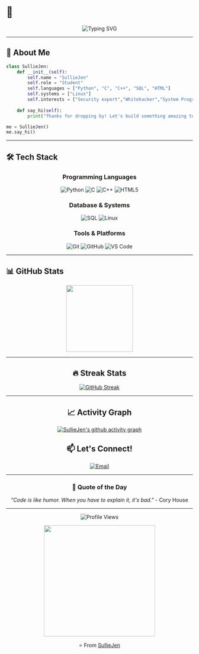 # 🌸
<div align="center">
  
  ![Typing SVG](https://readme-typing-svg.herokuapp.com?font=Fira+Code&weight=600&size=25&pause=1000&color=00D9FF&center=true&vCenter=true&width=435&lines=🌸상시+환영🌸;System+Programming+Enthusiast;Security+expert;Linux+Power+User)
  
</div>

---

## 🚀 About Me

```python
class SullieJen:
    def __init__(self):
        self.name = "SullieJen"
        self.role = "Student"
        self.languages = ["Python", "C", "C++", "SQL", "HTML"]
        self.systems = ["Linux"]
        self.interests = ["Security expert","Whitehacker","System Programming", "Web Development", "Database Design"]
        
    def say_hi(self):
        print("Thanks for dropping by! Let's build something amazing together! 🚀")

me = SullieJen()
me.say_hi()
```

---

## 🛠️ Tech Stack

<div align="center">

### Programming Languages
![Python](https://img.shields.io/badge/Python-3776AB?style=for-the-badge&logo=python&logoColor=white)
![C](https://img.shields.io/badge/C-00599C?style=for-the-badge&logo=c&logoColor=white)
![C++](https://img.shields.io/badge/C++-00599C?style=for-the-badge&logo=c%2B%2B&logoColor=white)
![HTML5](https://img.shields.io/badge/HTML5-E34F26?style=for-the-badge&logo=html5&logoColor=white)

### Database & Systems
![SQL](https://img.shields.io/badge/SQL-336791?style=for-the-badge&logo=postgresql&logoColor=white)
![Linux](https://img.shields.io/badge/Linux-FCC624?style=for-the-badge&logo=linux&logoColor=black)

### Tools & Platforms
![Git](https://img.shields.io/badge/Git-F05032?style=for-the-badge&logo=git&logoColor=white)
![GitHub](https://img.shields.io/badge/GitHub-181717?style=for-the-badge&logo=github&logoColor=white)
![VS Code](https://img.shields.io/badge/VS_Code-007ACC?style=for-the-badge&logo=visual-studio-code&logoColor=white)

</div>

---

## 📊 GitHub Stats

<div align="center">
  
  <img height="180em" src="https://github-readme-stats.vercel.app/api?username=sulliejen&show_icons=true&theme=tokyonight&include_all_commits=true&count_private=true"/>
  
---

## 🔥 Streak Stats

<div align="center">
  
  [![GitHub Streak](https://streak-stats.demolab.com?user=sulliejen&theme=tokyonight&hide_border=true&border_radius=10)](https://git.io/streak-stats)

---

## 📈 Activity Graph

<div align="center">
  
  [![SullieJen's github activity graph](https://github-readme-activity-graph.vercel.app/graph?username=sulliejen&theme=tokyo-night)](https://github.com/ashutosh00710/github-readme-activity-graph)


## 📫 Let's Connect!

<div align="center">

[![Email](https://img.shields.io/badge/Email-D14836?style=for-the-badge&logo=gmail&logoColor=white)](mailto:legendliqp123@gmail.com)

</div>

---

<div align="center">
  
  ### 💭 Quote of the Day
  
  *"Code is like humor. When you have to explain it, it's bad."* - Cory House
  
  ---
  
  ![Profile Views](https://komarev.com/ghpvc/?username=sulliejen&color=blueviolet&style=for-the-badge&label=PROFILE+VIEWS)

<a href="https://giphy.com/gifs/fTn01fiFdTd5pL60ln">
  <img src="https://media0.giphy.com/media/v1.Y2lkPTZjMDliOTUyY3lta3BmZXFtMHRsZTB1M3RiYjZocHZxaWxoMWhmOGV4Z3VydXAwbyZlcD12MV9pbnRlcm5hbF9naWZfYnlfaWQmY3Q9Zw/fTn01fiFdTd5pL60ln/giphy.gif" width="300"/>
</a>
   
  ⭐️ From [SullieJen](https://github.com/sulliejen)
  
</div>
